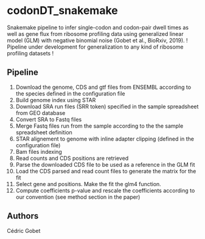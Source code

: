 # codonDT_snakemake
Snakemake pipeline to infer single-codon and codon-pair dwell times as well as gene flux from ribosome profiling data using generalized linear model (GLM) with negative binomial noise (Gobet et al., BioRxiv, 2019). ! Pipeline under development for generalization to any kind of ribosome profiling datasets !

## Pipeline

1. Download the genome, CDS and gtf files from ENSEMBL according to the species defined in the configuration file
2. Build genome index using STAR 
3. Download SRA run files (SRR token) specified in the sample spreadsheet from GEO database
4. Convert SRA to Fastq files
5. Merge Fastq files run from the sample according to the the sample spreadsheet definition
6. STAR alignement to genome with inline adapter clipping (defined in the configuration file)
7. Bam files indexing 
8. Read counts and CDS positions are retrieved
9. Parse the downloaded CDS file to be used as a reference in the GLM fit
10. Load the CDS parsed and read count files to generate the matrix for the fit
11. Select gene and positions. Make the fit the glm4 function.
12. Compute coefficients p-value and rescale the coefficients according to our convention (see method section in the paper)

## Authors
Cédric Gobet
